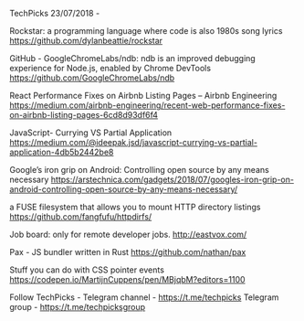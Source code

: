 TechPicks 23/07/2018 -

Rockstar: a programming language where code is also 1980s song lyrics
https://github.com/dylanbeattie/rockstar

GitHub - GoogleChromeLabs/ndb: ndb is an improved debugging experience for Node.js, enabled by Chrome DevTools
https://github.com/GoogleChromeLabs/ndb

React Performance Fixes on Airbnb Listing Pages – Airbnb Engineering
https://medium.com/airbnb-engineering/recent-web-performance-fixes-on-airbnb-listing-pages-6cd8d93df6f4

JavaScript- Currying VS Partial Application
https://medium.com/@ideepak.jsd/javascript-currying-vs-partial-application-4db5b2442be8

Google’s iron grip on Android: Controlling open source by any means necessary
https://arstechnica.com/gadgets/2018/07/googles-iron-grip-on-android-controlling-open-source-by-any-means-necessary/

a FUSE filesystem that allows you to mount HTTP directory listings
https://github.com/fangfufu/httpdirfs/

Job board: only for remote developer jobs.
http://eastvox.com/

Pax - JS bundler written in Rust
https://github.com/nathan/pax

Stuff you can do with CSS pointer events
https://codepen.io/MartijnCuppens/pen/MBjqbM?editors=1100

Follow TechPicks -
Telegram channel - https://t.me/techpicks
Telegram group - https://t.me/techpicksgroup